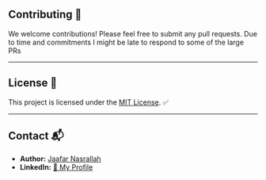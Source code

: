 
## **Contributing** 🌟

We welcome contributions! Please feel free to submit any pull requests. Due to time and commitments I might be late to respond to some of the large PRs

---

## **License** 📜

This project is licensed under the [MIT License](LICENSE). ✅

---

## **Contact** 📬

- **Author:** [Jaafar Nasrallah](https://github.com/Jaafar-Nasrallah)
- **LinkedIn:** [🔗 My Profile](https://www.linkedin.com/in/jaafarnasrallah/)  